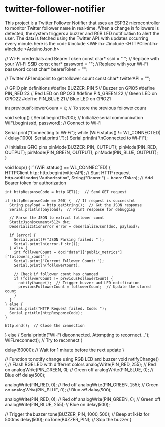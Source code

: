 # twitter-follower-notifier
This project is a Twitter Follower Notifier that uses an ESP32 microcontroller to monitor Twitter follower name in real-time. When a change in followers is detected, the system triggers a buzzer and RGB LED notification to alert the user. The data is fetched using the Twitter API, with updates occurring every minute.
here is the code
#include <WiFi.h>
#include <HTTPClient.h>
#include <ArduinoJson.h>

// Wi-Fi credentials and Bearer Token
const char* ssid = " ";              // Replace with your Wi-Fi SSID
const char* password = "";  // Replace with your Wi-Fi password
const char* bearerToken = ""; 

// Twitter API endpoint to get follower count
const char* twitterAPI = "";

// GPIO pin definitions
#define BUZZER_PIN 5    // Buzzer on GPIO5
#define PIN_RED 23      // Red LED on GPIO23
#define PIN_GREEN 22    // Green LED on GPIO22
#define PIN_BLUE 21     // Blue LED on GPIO21

int previousFollowerCount = 0;  // To store the previous follower count

void setup() {
  Serial.begin(115200);  // Initialize serial communication
  WiFi.begin(ssid, password);  // Connect to Wi-Fi

  Serial.print("Connecting to Wi-Fi");
  while (WiFi.status() != WL_CONNECTED) {
    delay(1000);
    Serial.print(".");
  }
  Serial.println("\nConnected to Wi-Fi");

  // Initialize GPIO pins
  pinMode(BUZZER_PIN, OUTPUT);
  pinMode(PIN_RED, OUTPUT);
  pinMode(PIN_GREEN, OUTPUT);
  pinMode(PIN_BLUE, OUTPUT);
}

void loop() {
  if (WiFi.status() == WL_CONNECTED) {  
    HTTPClient http;
    http.begin(twitterAPI);  // Start HTTP request
    http.addHeader("Authorization", String("Bearer ") + bearerToken);  // Add Bearer token for authorization

    int httpResponseCode = http.GET();  // Send GET request

    if (httpResponseCode == 200) {  // If request is successful
      String payload = http.getString();  // Get the JSON response
      Serial.println(payload);  // Print response for debugging

      // Parse the JSON to extract follower count
      StaticJsonDocument<512> doc;
      DeserializationError error = deserializeJson(doc, payload);

      if (error) {
        Serial.print(F("JSON Parsing failed: "));
        Serial.println(error.f_str());
      } else {
        int followerCount = doc["data"]["public_metrics"]["followers_count"];
        Serial.print("Current Follower Count: ");
        Serial.println(followerCount);

        // Check if follower count has changed
        if (followerCount != previousFollowerCount) {
          notifyChange();  // Trigger buzzer and LED notification
          previousFollowerCount = followerCount;  // Update the stored count
        }
      }
    } else {
      Serial.print("HTTP Request failed. Code: ");
      Serial.println(httpResponseCode);
    }

    http.end();  // Close the connection
  } else {
    Serial.println("Wi-Fi disconnected. Attempting to reconnect...");
    WiFi.reconnect();  // Try to reconnect
  }

  delay(60000);  // Wait for 1 minute before the next update
}

// Function to notify change using RGB LED and buzzer
void notifyChange() {
  // Flash RGB LED with different colors
  analogWrite(PIN_RED, 255);   // Red on
  analogWrite(PIN_GREEN, 0);   // Green off
  analogWrite(PIN_BLUE, 0);    // Blue off
  delay(500);

  analogWrite(PIN_RED, 0);     // Red off
  analogWrite(PIN_GREEN, 255); // Green on
  analogWrite(PIN_BLUE, 0);    // Blue off
  delay(500);

  analogWrite(PIN_RED, 0);     // Red off
  analogWrite(PIN_GREEN, 0);   // Green off
  analogWrite(PIN_BLUE, 255);  // Blue on
  delay(500);

  // Trigger the buzzer
  tone(BUZZER_PIN, 1000, 500);  // Beep at 1kHz for 500ms
  delay(500);
  noTone(BUZZER_PIN);  // Stop the buzzer
}
